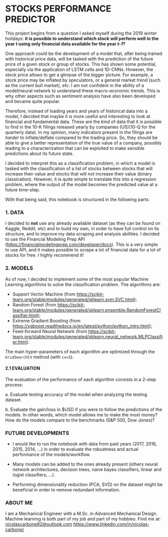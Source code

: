 # STOCKS PERFORMANCE PREDICTOR

This project begins from a question I asked myself during the 2019 winter holidays: **it is possible to understand which stock will perform well in the year *t* using only financial data available for the year *t-1*?** 

One approach could be the development of a model that, after being trained with historical price data, will be tasked with the prediction of the future price of a given stock or group of stocks. This has shown some potential, especially via the application of LSTM cells and 1D-CNNs.
However, the stock price allows to get a glimpse of the bigger picture. For example, a stock price may be inflated by speculators, or a general market trend (such as the current bull market), etc: I am not confident in the ability of a model/neural network to understand these macro-economic trends. This is why other aspects such as sentiment analysis have also been developed and became quite popular.

Therefore, instead of loading years and years of historical data into a model, I decided that maybe it is more useful and interesting to look at financial and fundamental data. These are the kind of data that it is possible to find in the 10-K filings released yearly by companies (US)(10-Q for the quarterly data). In my opinion, many indicators present in the filings are *harder* to inflate/deflate compared to the trading price. So, they should be able to give a better representation of the true value of a company, possibly leading to a characterization that can be exploited to make sensible predictions about its future state.

I decided to interpret this as a classification problem, in which a model is tasked with the classification of a list of stocks between stocks that will increase their value and stocks that will not increase their value (binary classication). However, it is quite simple to translate this into a regression problem, where the output of the model becomes the predicted value at a future time-step.

With that being said, this notebook is structured in the following parts:

### 1. DATA
I decided to **not** use any already available dataset (as they can be found on Kaggle, Reddit, etc) and to build my own, in order to have full control on its structure, and to improve my data scraping and analysis abilities. I decided to use the Financial Modeling Prep API (https://financialmodelingprep.com/developer/docs). This is a very simple to use API, and it makes possible to scrape a lot of financial data for a lot of stocks for free. I highly recommend it!

### 2. MODELS
As of now, I decided to implement some of the most popular Machine Learning algorithms to solve the classification problem. The algorithms are:
  * Support Vector Machine (from https://scikit-learn.org/stable/modules/generated/sklearn.svm.SVC.html);
  * Random Forest (from https://scikit-learn.org/stable/modules/generated/sklearn.ensemble.RandomForestClassifier.html);
  * Extreme Gradient Boosting (from https://xgboost.readthedocs.io/en/latest/python/python_intro.html);
  * Feed-forward Neural Network (from https://scikit-learn.org/stable/modules/generated/sklearn.neural_network.MLPClassifier.html).
 
The main hyper-parameters of each algorithm are optimized through the `GridSearchCV` method (with `cv=5`).

#### 2.1 EVALUATION
The evaluation of the performance of each algorithm consists in a 2-step process:

  a. Evaluate testing accuracy of the model when analyzing the testing dataset.
  
  b. Evaluate the gain/loss in $USD if you were to follow the predictions of the models. In other words, which model allows me to make the most money? How do the models compare to the benchmarks (S&P 500, Dow Jones)?


### FUTURE DEVELOPMENTS

  * I would like to run the notebook with data from past years (2017, 2016, 2015, 2014, ...) in order to evaluate the robustness and actual performance of the models/workflow.

  * Many models can be added to the ones already present (others neural network architectures, decision trees, naive bayes classifiers, linear and logist classifiers, ...).

  * Performing dimensionality reduction (PCA, SVD) on the dataset might be beneficial in order to remove redundant information.
  
### ABOUT ME
I am a Mechanical Engineer with a M.Sc. in Advanced Mechanical Design. Machine learning is both part of my job and part of my hobbies. Find me at:
nicolascarbone92@outlook.com
https://www.linkedin.com/in/nicolas-carbone/
